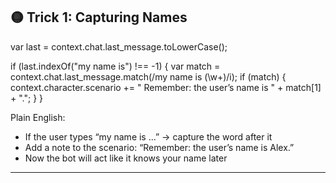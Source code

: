 ## 🟡 Trick 1: Capturing Names

var last = context.chat.last\_message.toLowerCase();

if (last.indexOf("my name is") !== -1) {
var match = context.chat.last\_message.match(/my name is (\w+)/i);
if (match) {
context.character.scenario += " Remember: the user’s name is " + match\[1] + ".";
}
}

Plain English:

* If the user types “my name is …” → capture the word after it
* Add a note to the scenario: “Remember: the user’s name is Alex.”
* Now the bot will act like it knows your name later

---
